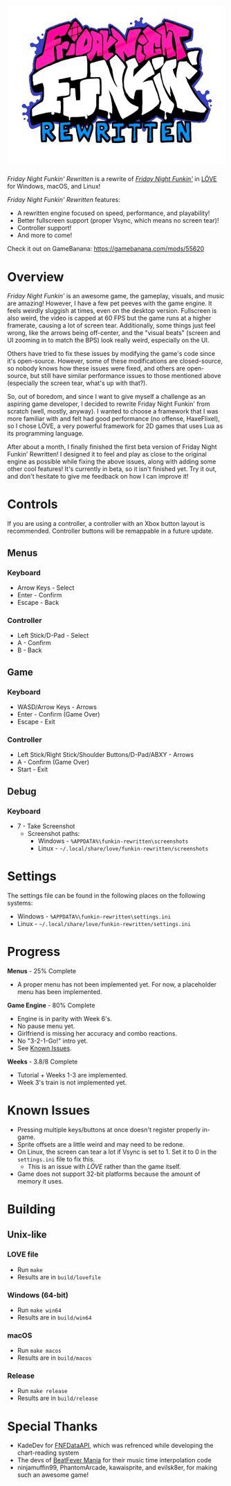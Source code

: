 # ![Logo](images/logo.png)
*Friday Night Funkin' Rewritten* is a rewrite of [*Friday Night Funkin'*](https://ninja-muffin24.itch.io/funkin) in [LÖVE](https://love2d.org/) for Windows, macOS, and Linux!

*Friday Night Funkin' Rewritten* features:
* A rewritten engine focused on speed, performance, and playability!
* Better fullscreen support (proper Vsync, which means no screen tear)!
* Controller support!
* And more to come!

Check it out on GameBanana: https://gamebanana.com/mods/55620

# Overview
*Friday Night Funkin'* is an awesome game, the gameplay, visuals, and music are amazing! However, I have a few pet peeves with the game engine. It feels weirdly sluggish at times, even on the desktop version. Fullscreen is also weird, the video is capped at 60 FPS but the game runs at a higher framerate, causing a lot of screen tear. Additionally, some things just feel wrong, like the arrows being off-center, and the "visual beats" (screen and UI zooming in to match the BPS) look really weird, especially on the UI.

Others have tried to fix these issues by modifying the game's code since it's open-source. However, some of these modifications are closed-source, so nobody knows how these issues were fixed, and others are open-source, but still have similar performance issues to those mentioned above (especially the screen tear, what's up with that?).

So, out of boredom, and since I want to give myself a challenge as an aspiring game developer, I decided to rewrite Friday Night Funkin' from scratch (well, mostly, anyway). I wanted to choose a framework that I was more familiar with and felt had good performance (no offense, HaxeFlixel), so I chose LÖVE, a very powerful framework for 2D games that uses Lua as its programming language.

After about a month, I finally finished the first beta version of Friday Night Funkin' Rewritten! I designed it to feel and play as close to the original engine as possible while fixing the above issues, along with adding some other cool features! It's currently in beta, so it isn't finished yet. Try it out, and don't hesitate to give me feedback on how I can improve it!

# Controls
If you are using a controller, a controller with an Xbox button layout is recommended. Controller buttons will be remappable in a future update.

## Menus
### Keyboard
* Arrow Keys - Select
* Enter - Confirm
* Escape - Back

### Controller
* Left Stick/D-Pad - Select
* A - Confirm
* B - Back

## Game
### Keyboard
* WASD/Arrow Keys - Arrows
* Enter - Confirm (Game Over)
* Escape - Exit

### Controller
* Left Stick/Right Stick/Shoulder Buttons/D-Pad/ABXY - Arrows
* A - Confirm (Game Over)
* Start - Exit

## Debug
### Keyboard
* 7 - Take Screenshot
  * Screenshot paths:
    * Windows - `%APPDATA%\funkin-rewritten\screenshots`
    * Linux - `~/.local/share/love/funkin-rewritten/screenshots`

# Settings
The settings file can be found in the following places on the following systems:
* Windows - `%APPDATA%\funkin-rewritten\settings.ini`
* Linux - `~/.local/share/love/funkin-rewritten/settings.ini`

# Progress
**Menus** - 25% Complete
* A proper menu has not been implemented yet. For now, a placeholder menu has been implemented.

**Game Engine** - 80% Complete
* Engine is in parity with Week 6's.
* No pause menu yet.
* Girlfriend is missing her accuracy and combo reactions.
* No "3-2-1-Go!" intro yet.
* See [Known Issues](#known-issues).

**Weeks** - 3.8/8 Complete
* Tutorial + Weeks 1-3 are implemented.
* Week 3's train is not implemented yet.

# Known Issues
* Pressing multiple keys/buttons at once doesn't register properly in-game.
* Sprite offsets are a little weird and may need to be redone.
* On Linux, the screen can tear a lot if Vsync is set to 1. Set it to 0 in the `settings.ini` file to fix this.
  * This is an issue with *LÖVE* rather than the game itself.
* Game does not support 32-bit platforms because the amount of memory it uses.

# Building
## Unix-like
### LOVE file
* Run `make`
* Results are in `build/lovefile`

### Windows (64-bit)
* Run `make win64`
* Results are in `build/win64`

### macOS
* Run `make macos`
* Results are in `build/macos`

### Release
* Run `make release`
* Results are in `build/release`

# Special Thanks
* KadeDev for [FNFDataAPI](https://github.com/KadeDev/FNFDataAPI/tree/main/FNFDataAPI), which was refrenced while developing the chart-reading system
* The devs of [BeatFever Mania](https://github.com/Sulunia/beatfever) for their music time interpolation code
* ninjamuffin99, PhantomArcade, kawaisprite, and evilsk8er, for making such an awesome game!
